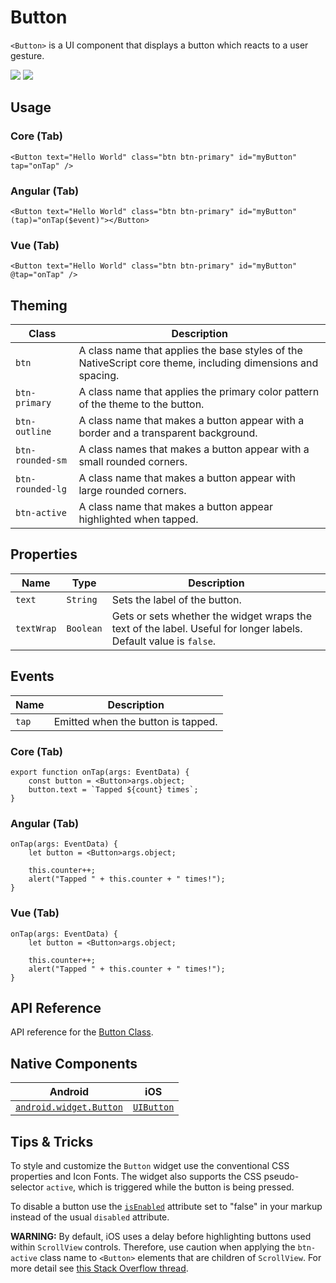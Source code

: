 # Button

`<Button>` is a UI component that displays a button which reacts to a user gesture.

![](https://docs.nativescript.org/img/theme/btn-primary-ios.png) ![](https://docs.nativescript.org/img/theme/btn-primary-android.png)

## Usage

### Core (Tab)

	<Button text="Hello World" class="btn btn-primary" id="myButton" tap="onTap" />

### Angular (Tab)

	<Button text="Hello World" class="btn btn-primary" id="myButton" (tap)="onTap($event)"></Button>

### Vue (Tab)

	<Button text="Hello World" class="btn btn-primary" id="myButton" @tap="onTap" />

## Theming

| Class | Description |
|------|-------------|
| `btn` | A class name that applies the base styles of the NativeScript core theme, including dimensions and spacing.
| `btn-primary` | A class name that applies the primary color pattern of the theme to the button.
| `btn-outline` | A class name that makes a button appear with a border and a transparent background.
| `btn-rounded-sm` | A class names that makes a button appear with a small rounded corners.
| `btn-rounded-lg` | A class name that makes a button appear with large rounded corners.
| `btn-active` | A class name that makes a button appear highlighted when tapped.

## Properties

| Name | Type | Description |
|------|------|-------------|
| `text` | `String` | Sets the label of the button.
| `textWrap` | `Boolean` | Gets or sets whether the widget wraps the text of the label. Useful for longer labels. Default value is `false`.

## Events

| Name | Description |
|------|-------------|
| `tap` | Emitted when the button is tapped.

### Core (Tab)

	export function onTap(args: EventData) {
	    const button = <Button>args.object;
	    button.text = `Tapped ${count} times`;
	}

### Angular (Tab)

	onTap(args: EventData) {
	    let button = <Button>args.object;
	
	    this.counter++;
	    alert("Tapped " + this.counter + " times!");
	}

### Vue (Tab)

	onTap(args: EventData) {
	    let button = <Button>args.object;
	
	    this.counter++;
	    alert("Tapped " + this.counter + " times!");
	}

## API Reference

API reference for the [Button Class](http://docs.nativescript.org/api-reference/classes/_ui_button_.button.html).

## Native Components

| Android | iOS |
|---------|-----|
| [`android.widget.Button`](https://developer.android.com/reference/android/widget/Button.html) | [`UIButton`](https://developer.apple.com/documentation/uikit/uibutton)

## Tips & Tricks

To style and customize the `Button` widget use the conventional CSS properties and Icon Fonts. The widget also supports the CSS pseudo-selector `active`, which is triggered while the button is being pressed.

To disable a button use the [`isEnabled`](https://docs.nativescript.org/api-reference/classes/_ui_button_.button#isenabled) attribute set to "false" in your markup instead of the usual `disabled` attribute.

**WARNING:** By default, iOS uses a delay before highlighting buttons used within `ScrollView` controls. Therefore, use caution when applying the `btn-active` class name to `<Button>` elements that are children of `ScrollView`. For more detail see [this Stack Overflow thread](http://stackoverflow.com/questions/7541159/is-it-possible-to-remove-the-delay-of-uibuttons-highlighted-state-inside-a-uisc).
